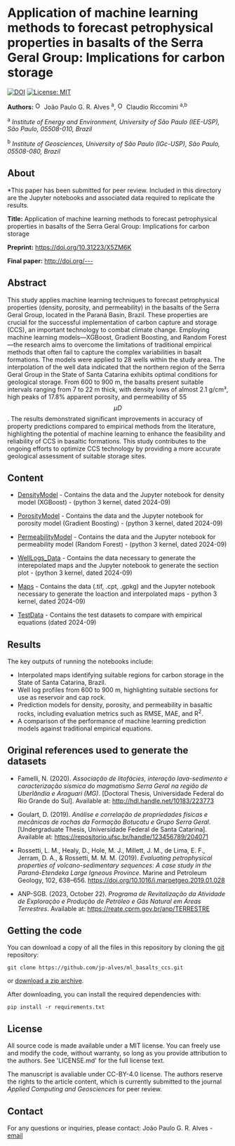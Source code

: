 # Application of machine learning methods to forecast petrophysical properties in basalts of the Serra Geral Group: Implications for carbon storage

[![DOI](https://zenodo.org/badge/DOI/10.5281/zenodo.13821458.svg)](https://doi.org/10.5281/zenodo.13821458)
[![License: MIT](https://img.shields.io/badge/license-MIT-blue.svg)](https://opensource.org/licenses/MIT)

**Authors:**
<a href="https://orcid.org/0000-0002-1787-2206"> <img alt="ORCID logo" src="https://info.orcid.org/wp-content/uploads/2019/11/orcid_16x16.png" width="16" height="16" /></a> João Paulo G. R. Alves <sup>a</sup>, <a href="https://orcid.org/0000-0002-7249-5706"> <img alt="ORCID logo" src="https://info.orcid.org/wp-content/uploads/2019/11/orcid_16x16.png" width="16" height="16" /></a> Claudio Riccomini <sup>a,b</sup>

<sup>a</sup> *Institute of Energy and Environment, University of São Paulo (IEE-USP), São Paulo, 05508-010, Brazil*

<sup>b</sup> *Institute of Geosciences, University of São Paulo (IGc-USP), São Paulo, 05508-080, Brazil*

## About

*This paper has been submitted for peer review. Included in this directory are the Jupyter notebooks and associated data required to replicate the results.

**Title:** Application of machine learning methods to forecast petrophysical properties in basalts of the Serra Geral Group: Implications for carbon storage

**Preprint:** https://doi.org/10.31223/X5ZM6K

**Final paper:** http://doi.org/---


## Abstract

This study applies machine learning techniques to forecast petrophysical properties (density, porosity, and permeability) in the basalts of the Serra Geral Group, located in the Paraná Basin, Brazil. These properties are crucial for the successful implementation of carbon capture and storage (CCS), an important technology to combat climate change. Employing machine learning models—XGBoost, Gradient Boosting, and Random Forest—the research aims to overcome the limitations of traditional empirical methods that often fail to capture the complex variabilities in basalt formations. The models were applied to 28 wells within the study area. The interpolation of the well data indicated that the northern region of the Serra Geral Group in the State of Santa Catarina exhibits optimal conditions for geological storage. From 600 to 900 m, the basalts present suitable intervals ranging from 7 to 22 m thick, with density lows of almost 2.1 g/cm³, high peaks of 17.8% apparent porosity, and permeability of 55 $$\mu D$$. The results demonstrated significant improvements in accuracy of property predictions compared to empirical methods from the literature, highlighting the potential of machine learning to enhance the feasibility and reliability of CCS in basaltic formations. This study contributes to the ongoing efforts to optimize CCS technology by providing a more accurate geological assessment of suitable storage sites.


## Content

* [DensityModel](DensityModel) - Contains the data and the Jupyter notebook for density model (XGBoost) - (python 3 kernel, dated 2024-09)

* [PorosityModel](PorosityModel) - Contains the data and the Jupyter notebook for porosity model (Gradient Boosting) - (python 3 kernel, dated 2024-09)

* [PermeabilityModel](PermeabilityModel) - Contains the data and the Jupyter notebook for permeability model (Random Forest) - (python 3 kernel, dated 2024-09)

* [WellLogs_Data](WellLogs_Data) - Contains the data necessary to generate the interepolated maps and the Jupyter notebook to generate the section plot - (python 3 kernel, dated 2024-09)

* [Maps](Maps) - Contains the data (.tif, .cpt, .gpkg) and the Jupyter notebook necessary to generate the loaction and interpolated maps - python 3 kernel, dated 2024-09)

* [TestData](TestData) - Contains the test datasets to compare with empirical equations (dated 2024-09)


## Results
The key outputs of running the notebooks include:

- Interpolated maps identifying suitable regions for carbon storage in the State of Santa Catarina, Brazil.
- Well log profiles from 600 to 900 m, highlighting suitable sections for use as reservoir and cap rock.
- Prediction models for density, porosity, and permeability in basaltic rocks, including evaluation metrics such as RMSE, MAE, and R<sup>2</sup>.
- A comparison of the performance of machine learning prediction models against traditional empirical equations.


## Original references used to generate the datasets

- Famelli, N. (2020). *Associação de litofácies, interação lava-sedimento e caracterização sísmica do magmatismo Serra Geral na região de Uberlândia e Araguari (MG)*. [Doctoral Thesis, Universidade Federal do Rio Grande do Sul]. Available at: http://hdl.handle.net/10183/223773

- Goulart, D. (2019). *Análise e correlação de propriedades físicas e mecânicas de rochas da Formação Botucatu e Grupo Serra Geral*. [Undergraduate Thesis, Universidade Federal de Santa Catarina]. Available at: https://repositorio.ufsc.br/handle/123456789/204071

- Rossetti, L. M., Healy, D., Hole, M. J., Millett, J. M., de Lima, E. F., Jerram, D. A., & Rossetti, M. M. M. (2019). *Evaluating petrophysical properties of volcano-sedimentary sequences: A case study in the Paraná-Etendeka Large Igneous Province*. Marine and Petroleum Geology, 102, 638–656. https://doi.org/10.1016/j.marpetgeo.2019.01.028

- ANP-SGB. (2023, October 22). *Programa de Revitalização da Atividade de Exploração e Produção de Petróleo e Gás Natural em Áreas Terrestres*. Available at: https://reate.cprm.gov.br/anp/TERRESTRE



## Getting the code

You can download a copy of all the files in this repository by cloning the
[git](https://git-scm.com/) repository:

    git clone https://github.com/jp-alves/ml_basalts_ccs.git

or [download a zip archive](https://github.com/jp-alves/ml_basalts_ccs/archive/master.zip).

After downloading, you can install the required dependencies with:

    pip install -r requirements.txt


## License

All source code is made available under a MIT license. You can freely use 
and modify the code, without warranty, so long as you provide attribution
to the authors. See 'LICENSE.md' for the full license text.

The manuscript is avaliable under CC-BY-4.0 license. The authors reserve the rights to the 
article content, which is currently submitted to the journal *Applied Computing and Geosciences* 
for peer review.


## Contact

For any questions or inquiries, please contact:
João Paulo G. R. Alves - [email](mailto:joao.guilherme.alves@usp.br)

